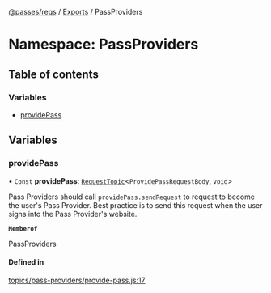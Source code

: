 [@passes/reqs](../README.md) / [Exports](../modules.md) / PassProviders

# Namespace: PassProviders

## Table of contents

### Variables

- [providePass](PassProviders.md#providepass)

## Variables

### providePass

• `Const` **providePass**: [`RequestTopic`](../classes/RequestTopic.md)\<`ProvidePassRequestBody`, `void`\>

Pass Providers should call `providePass.sendRequest` to request to become the user's Pass Provider.
Best practice is to send this request when the user signs into the Pass Provider's website.

**`Memberof`**

PassProviders

#### Defined in

[topics/pass-providers/provide-pass.js:17](https://github.com/passes-org/passes/blob/8e6096b/packages/reqs/src/topics/pass-providers/provide-pass.js#L17)

